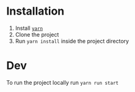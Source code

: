 # Installation
1. Install [`yarn`](https://yarnpkg.com/en/docs/install)
2. Clone the project
3. Run `yarn install` inside the project directory

# Dev
To run the project locally run `yarn run start`
